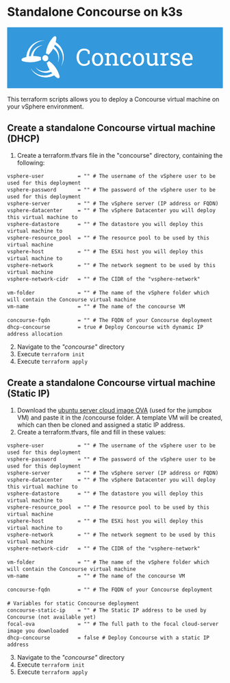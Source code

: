 # Standalone Concourse on k3s
![Alt text](https://github.com/mestredelpino/standalone-vms/blob/main/concourse/concourse.png?raw=true "Concourse")

This terraform scripts allows you to deploy a Concourse virtual machine on your vSphere environment. 



## Create a standalone Concourse virtual machine (DHCP)

1. Create a terraform.tfvars file in the "concourse" directory, containing the following:

```
vsphere-user           = "" # The username of the vSphere user to be used for this deployment
vsphere-password       = "" # The password of the vSphere user to be used for this deployment
vsphere-server         = "" # The vSphere server (IP address or FQDN)
vsphere-datacenter     = "" # The vSphere Datacenter you will deploy this virtual machine to
vsphere-datastore      = "" # The datastore you will deploy this virtual machine to
vsphere-resource_pool  = "" # The resource pool to be used by this virtual machine
vsphere-host           = "" # The ESXi host you will deploy this virtual machine to
vsphere-network        = "" # The network segment to be used by this virtual machine
vsphere-network-cidr   = "" # The CIDR of the "vsphere-network"

vm-folder              = "" # The name of the vSphere folder which will contain the Concourse virtual machine
vm-name                = "" # The name of the concourse VM

concourse-fqdn         = "" # The FQDN of your Concourse deployment
dhcp-concourse         = true # Deploy Concourse with dynamic IP address allocation
```
2. Navigate to the *"concourse"* directory
3. Execute `terraform init`
4. Execute `terraform apply`

## Create a standalone Concourse virtual machine (Static IP)


1. Download the [ubuntu server cloud image OVA](https://cloud-images.ubuntu.com/focal/current/focal-server-cloudimg-amd64.ova) (used for the jumpbox VM) and paste it in the /concourse folder. A template VM will be created, which can then be cloned and assigned a static IP address.
3. Create a terraform.tfvars, file and fill in these values:

```
vsphere-user           = "" # The username of the vSphere user to be used for this deployment
vsphere-password       = "" # The password of the vSphere user to be used for this deployment
vsphere-server         = "" # The vSphere server (IP address or FQDN)
vsphere-datacenter     = "" # The vSphere Datacenter you will deploy this virtual machine to
vsphere-datastore      = "" # The datastore you will deploy this virtual machine to
vsphere-resource_pool  = "" # The resource pool to be used by this virtual machine
vsphere-host           = "" # The ESXi host you will deploy this virtual machine to
vsphere-network        = "" # The network segment to be used by this virtual machine
vsphere-network-cidr   = "" # The CIDR of the "vsphere-network"

vm-folder              = "" # The name of the vSphere folder which will contain the Concourse virtual machine
vm-name                = "" # The name of the concourse VM

concourse-fqdn         = "" # The FQDN of your Concourse deployment

# Variables for static Concourse deployment 
concourse-static-ip    = "" # The Static IP address to be used by Concourse (not available yet)
focal-ova              = "" # The full path to the focal cloud-server image you downloaded
dhcp-concourse         = false # Deploy Concourse with a static IP address
```
3. Navigate to the *"concourse"* directory
4. Execute `terraform init`
5. Execute `terraform apply`